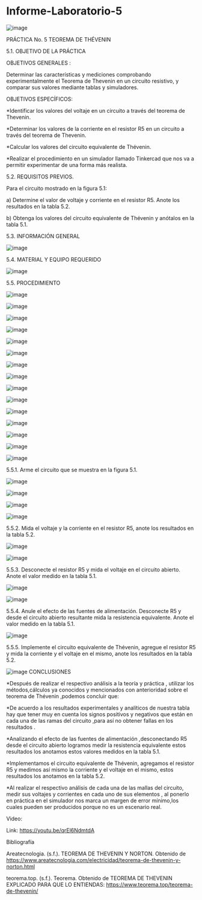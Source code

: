 # Informe-Laboratorio-5

![image](https://user-images.githubusercontent.com/84587120/127091233-b08be8d6-d93f-42d1-9b35-7e72a8e39747.png)

PRÁCTICA No. 5 TEOREMA DE THÉVENIN

5.1.  OBJETIVO DE LA PRÁCTICA

OBJETIVOS GENERALES :

Determinar las características y mediciones comprobando experimentalmente el Teorema de Thevenin  en un circuito resistivo, y comparar sus valores mediante tablas y simuladores.

OBJETIVOS ESPECÍFICOS:

*Identificar los valores del voltaje en un circuito a través del teorema de Thevenin.

*Determinar  los valores de la corriente en el resistor R5 en un circuito a través del teorema de Thevenin.

*Calcular  los valores del circuito equivalente de Thévenin.

*Realizar el procedimiento en un simulador llamado Tinkercad que nos va a permitir experimentar de una forma más realista.

     
5.2.  REQUISITOS PREVIOS.
 
Para el circuito mostrado en la figura 5.1:

a)      Determine el valor de voltaje y corriente en el resistor R5. Anote los resultados en la tabla 5.2.

b)      Obtenga los valores del circuito equivalente de Thévenin y anótalos en la tabla 5.1.

5.3.  INFORMACIÓN GENERAL

![image](https://user-images.githubusercontent.com/84587120/127091459-bf34e5cc-1df8-4a49-b243-b6bee43bd2fd.png)

5.4.  MATERIAL Y EQUIPO REQUERIDO

![image](https://user-images.githubusercontent.com/84587120/127091490-2a49cfa5-b7c6-442c-b14c-c0c01b9ea258.png)

5.5.  PROCEDIMIENTO

![image](https://user-images.githubusercontent.com/84587120/127091584-b3b35c5c-8e7a-4d06-b761-503bc909b72d.png)

![image](https://user-images.githubusercontent.com/84587120/127091609-da69aa48-effd-4093-bec4-8bf0ffb6693b.png)

![image](https://user-images.githubusercontent.com/84587120/127091642-28dc11e9-1515-4738-88f4-6175fcd78c90.png)

![image](https://user-images.githubusercontent.com/84587120/127091762-2c707cdf-2e53-46fe-a629-98d64272376b.png)

![image](https://user-images.githubusercontent.com/84587120/127091797-7630b2e5-a343-4fad-9d02-08fe761e5d82.png)

![image](https://user-images.githubusercontent.com/84587120/127091813-e877d92c-9a36-4477-8671-5d33c742773c.png)

![image](https://user-images.githubusercontent.com/84587120/127091830-917055d0-ed31-431c-8ec2-424ae6b1cf96.png)

![image](https://user-images.githubusercontent.com/84587120/127091863-286374a3-53e1-448c-b23f-2c4742fbea16.png)

![image](https://user-images.githubusercontent.com/84587120/127091886-222aaab7-c772-4b0d-a38f-29577d815f44.png)

![image](https://user-images.githubusercontent.com/84587120/127091896-da0c0934-30d1-43f7-abf7-fb7d9109fe80.png)

![image](https://user-images.githubusercontent.com/84587120/127091948-03caee06-b064-49ed-b049-d0ca63e8a268.png)

![image](https://user-images.githubusercontent.com/84587120/127091977-76ea64cc-7395-4249-8ceb-58f6ce6a89be.png)

![image](https://user-images.githubusercontent.com/84587120/127091987-da344cbb-bc67-4280-9cb4-7d01bdbb54df.png)

![image](https://user-images.githubusercontent.com/84587120/127092021-6a959f4f-5e67-41fc-a254-ff5af93aace1.png)

![image](https://user-images.githubusercontent.com/84587120/127092039-f0154cfb-afc1-41a9-a0af-052a922652ac.png)

5.5.1.   Arme el circuito que se muestra en la figura 5.1.

![image](https://user-images.githubusercontent.com/84587120/127092143-48a34ef7-b23b-4758-8941-6f223c750472.png)

![image](https://user-images.githubusercontent.com/84587091/127093181-0e6e5bbc-132e-4cbb-846f-ba407fd3c122.png)

![image](https://user-images.githubusercontent.com/84587120/127101376-a9b07065-db57-4332-86f3-fa0925690341.png)

![image](https://user-images.githubusercontent.com/84587120/127101397-cb21e731-35fe-445e-8b30-f124fe7728a5.png)


5.5.2.   Mida el voltaje y la corriente en el resistor R5, anote los resultados en la tabla 5.2.

![image](https://user-images.githubusercontent.com/84587091/127093210-0c1fc89a-8ed7-4c2d-b72f-da17138796fa.png)

![image](https://user-images.githubusercontent.com/84587091/127093346-b9bad355-4d73-4db6-8308-59ba2472b20e.png)

5.5.3.   Desconecte el resistor R5 y mida el voltaje en el circuito abierto. Anote el valor medido en la tabla 5.1.

![image](https://user-images.githubusercontent.com/84427371/127948796-0b9f5892-db5d-497d-972b-aa914268a722.png)

![image](https://user-images.githubusercontent.com/84587091/127093934-3e3599ea-ff8e-499c-a295-25cb2280137d.png)

5.5.4.   Anule el efecto de las fuentes de alimentación. Desconecte R5 y desde el circuito abierto resultante mida la resistencia equivalente. Anote el valor medido en la tabla 5.1.

![image](https://user-images.githubusercontent.com/84427371/127948874-acd2dc10-b6d6-48dd-8235-76b4338f197a.png)

5.5.5.   Implemente el circuito equivalente de Thévenin, agregue el resistor R5 y mida la corriente y el voltaje en el mismo, anote los resultados en la tabla 5.2.

![image](https://user-images.githubusercontent.com/84427371/127948931-c474c383-6c6a-4a9e-8ef4-81aa6a693a2c.png)
CONCLUSIONES

*Después de realizar el respectivo análisis a la teoría y práctica , utilizar los métodos,cálculos ya conocidos y mencionados con anterioridad sobre el teorema de Thévenin ,podemos concluir que:

*De acuerdo a los resultados experimentales y analíticos de nuestra tabla hay que tener muy en cuenta los signos positivos y negativos que están en cada una de las ramas del circuito ,para así no obtener fallas en los resultados .

*Analizando  el efecto de las fuentes de alimentación ,desconectando R5 desde el circuito abierto logramos  medir la resistencia equivalente estos resultados los  anotamos  estos valores medidos  en la tabla 5.1.

*Implementamos el circuito equivalente de Thévenin, agregamos  el resistor R5 y medimos así mismo   la corriente y el voltaje en el mismo,  estos resultados los anotamos en la tabla 5.2.

*Al realizar el respectivo análisis de cada una de las mallas del circuito, medir sus voltajes y corrientes en cada uno de sus elementos , al ponerlo en práctica en el simulador nos marca un margen de error mínimo,los cuales pueden ser producidos porque no es un escenario real.

Video: 

Link: https://youtu.be/qrEl6NdmtdA 

Bibliografía

Areatecnologia. (s.f.). TEOREMA DE THEVENIN Y NORTON. Obtenido de https://www.areatecnologia.com/electricidad/teorema-de-thevenin-y-norton.html

teorema.top. (s.f.). Teorema. Obtenido de TEOREMA DE THEVENIN EXPLICADO PARA QUE LO ENTIENDAS: https://www.teorema.top/teorema-de-thevenin/



